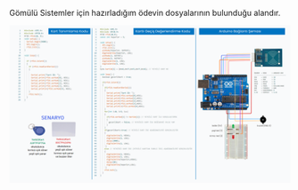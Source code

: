 Gömülü Sistemler için hazırladığım ödevin dosyalarının bulunduğu alandır.

![Ödev](https://raw.githubusercontent.com/Spaksu/rfid_gecis_sistemi/main/rfid_kartli_gecis_degerlendirme.png)
